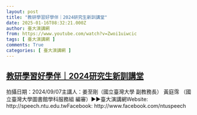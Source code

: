 ```yaml
---
layout: post
title: "教研學習好學伴｜2024研究生新訓講堂"
date: 2025-01-16T08:32:21.000Z
author: 臺大演講網
from: https://www.youtube.com/watch?v=Zwoi1uiwcic
tags: [ 臺大演講網 ]
comments: True
categories: [ 臺大演講網 ]
---
```

<!--1737016341000-->
[教研學習好學伴｜2024研究生新訓講堂](https://www.youtube.com/watch?v=Zwoi1uiwcic)
------

<div>
拍攝日期：2024/09/07主講人：姜至剛（國立臺灣大學 副教務長）                黃庭霈 （國立臺灣大學圖書館學科服務組 編審）►►臺大演講網Website: http://speech.ntu.edu.twFacebook: http://www.facebook.com/ntuspeech
</div>
